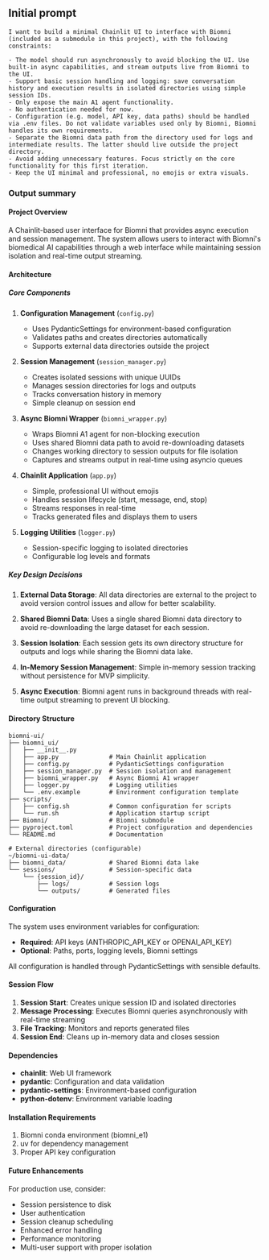## Initial prompt

```text
I want to build a minimal Chainlit UI to interface with Biomni (included as a submodule in this project), with the following constraints:

- The model should run asynchronously to avoid blocking the UI. Use built-in async capabilities, and stream outputs live from Biomni to the UI.
- Support basic session handling and logging: save conversation history and execution results in isolated directories using simple session IDs.
- Only expose the main A1 agent functionality.
- No authentication needed for now.
- Configuration (e.g. model, API key, data paths) should be handled via .env files. Do not validate variables used only by Biomni, Biomni handles its own requirements.
- Separate the Biomni data path from the directory used for logs and intermediate results. The latter should live outside the project directory.
- Avoid adding unnecessary features. Focus strictly on the core functionality for this first iteration.
- Keep the UI minimal and professional, no emojis or extra visuals.
```

### Output summary

#### Project Overview

A Chainlit-based user interface for Biomni that provides async execution and session management. The system allows users to interact with Biomni's biomedical AI capabilities through a web interface while maintaining session isolation and real-time output streaming.

#### Architecture

##### Core Components

1. **Configuration Management** (`config.py`)
   - Uses PydanticSettings for environment-based configuration
   - Validates paths and creates directories automatically
   - Supports external data directories outside the project

2. **Session Management** (`session_manager.py`)
   - Creates isolated sessions with unique UUIDs
   - Manages session directories for logs and outputs
   - Tracks conversation history in memory
   - Simple cleanup on session end

3. **Async Biomni Wrapper** (`biomni_wrapper.py`)
   - Wraps Biomni A1 agent for non-blocking execution
   - Uses shared Biomni data path to avoid re-downloading datasets
   - Changes working directory to session outputs for file isolation
   - Captures and streams output in real-time using asyncio queues

4. **Chainlit Application** (`app.py`)
   - Simple, professional UI without emojis
   - Handles session lifecycle (start, message, end, stop)
   - Streams responses in real-time
   - Tracks generated files and displays them to users

5. **Logging Utilities** (`logger.py`)
   - Session-specific logging to isolated directories
   - Configurable log levels and formats

##### Key Design Decisions

1. **External Data Storage**: All data directories are external to the project to avoid version control issues and allow for better scalability.

2. **Shared Biomni Data**: Uses a single shared Biomni data directory to avoid re-downloading the large dataset for each session.

3. **Session Isolation**: Each session gets its own directory structure for outputs and logs while sharing the Biomni data lake.

4. **In-Memory Session Management**: Simple in-memory session tracking without persistence for MVP simplicity.

5. **Async Execution**: Biomni agent runs in background threads with real-time output streaming to prevent UI blocking.

#### Directory Structure

```
biomni-ui/
├── biomni_ui/
│   ├── __init__.py
│   ├── app.py              # Main Chainlit application
│   ├── config.py           # PydanticSettings configuration
│   ├── session_manager.py  # Session isolation and management
│   ├── biomni_wrapper.py   # Async Biomni A1 wrapper
│   ├── logger.py           # Logging utilities
│   └── .env.example        # Environment configuration template
├── scripts/
│   ├── config.sh           # Common configuration for scripts
│   └── run.sh              # Application startup script
├── Biomni/                 # Biomni submodule
├── pyproject.toml          # Project configuration and dependencies
└── README.md               # Documentation

# External directories (configurable)
~/biomni-ui-data/
├── biomni_data/            # Shared Biomni data lake
└── sessions/               # Session-specific data
    └── {session_id}/
        ├── logs/           # Session logs
        └── outputs/        # Generated files
```

#### Configuration

The system uses environment variables for configuration:

- **Required**: API keys (ANTHROPIC_API_KEY or OPENAI_API_KEY)
- **Optional**: Paths, ports, logging levels, Biomni settings

All configuration is handled through PydanticSettings with sensible defaults.

#### Session Flow

1. **Session Start**: Creates unique session ID and isolated directories
2. **Message Processing**: Executes Biomni queries asynchronously with real-time streaming
3. **File Tracking**: Monitors and reports generated files
4. **Session End**: Cleans up in-memory data and closes session

#### Dependencies

- **chainlit**: Web UI framework
- **pydantic**: Configuration and data validation
- **pydantic-settings**: Environment-based configuration
- **python-dotenv**: Environment variable loading

#### Installation Requirements

1. Biomni conda environment (biomni_e1)
2. uv for dependency management
3. Proper API key configuration

#### Future Enhancements

For production use, consider:
- Session persistence to disk
- User authentication
- Session cleanup scheduling
- Enhanced error handling
- Performance monitoring
- Multi-user support with proper isolation
